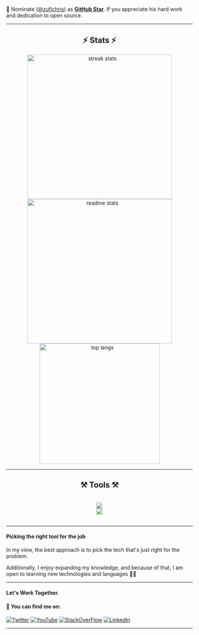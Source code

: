 📢 Nominate ([@zufichris](https://github.com/zufichris/)) as **[GitHub Star](https://stars.github.com/nominate)**. If you appreciate his hard work and dedication to open source.

---

<h2 align="center">⚡ Stats ⚡</h2>

<div align=center>
  <img width=390 src="https://github-readme-streak-stats-salesp07.vercel.app/?user=zufichris&count_private=true&theme=react&border_radius=10" alt="streak stats"/>
  <img width=390 src="https://github-readme-stats-salesp07.vercel.app/api?username=zufichris&count_private=true&show_icons=true&theme=react&rank_icon=github&border_radius=10" alt="readme stats" />
  <br/>
  <img width=325 align="center" src="https://github-readme-stats-salesp07.vercel.app/api/top-langs/?username=zufichris&hide=HTML&langs_count=8&layout=compact&theme=react&border_radius=10&size_weight=0.5&count_weight=0.5&exclude_repo=github-readme-stats" alt="top langs" />
</div>

---

<h2 align="center">⚒️ Tools ⚒️</h2>
<br/>
<div align="center">
    <img src="https://skillicons.dev/icons?i=nodejs,javascript,typescript,php,python,c,bash,mongodb,postgres,mysql,aws" /><br>
       <img src="https://skillicons.dev/icons?i=react,nextjs,bootstrap,mui,html,css,vscode,github,docker,linux,tailwind,git,angular" />
</div>

<br/>
<hr/>

#### Picking the right tool for the job

In my view, the best approach is to pick the tech that's just right for the problem.

Additionally, I enjoy expanding my knowledge, and because of that, I am open to learning new technologies and languages 🐱‍👓


---

#### Let's Work Together.
#### 🔎 You can find me on:
[![Twitter](https://img.shields.io/badge/Twitter-%231DA1F2.svg?&style=for-the-badge&logo=twitter&logoColor=white)](https://x.com/zufichris_)
[![YouTube](https://img.shields.io/badge/YouTube-%23FF0000.svg?&style=for-the-badge&logo=youtube&logoColor=white)](https://www.youtube.com/@a-zufichris)
[![StackOverFlow](https://img.shields.io/badge/stack%20overflow-FE7A16?logo=stack-overflow&logoColor=white&style=for-the-badge)](https://stackoverflow.com/users/21352185/zufichris)
[![LinkedIn](https://img.shields.io/badge/LinkedIn-%230077B5.svg?&style=for-the-badge&logo=linkedin&logoColor=white)](https://www.linkedin.com/in/zufi-christian-5b216a248)
<hr/>
